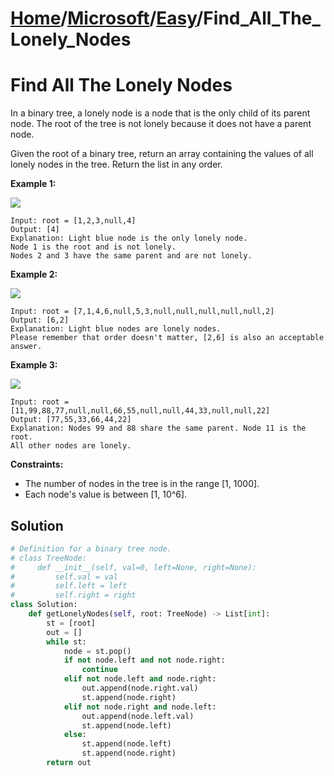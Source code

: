 # [Home](./../..)/[Microsoft](./..)/[Easy](./)/Find_All_The_Lonely_Nodes
<h1>Find All The Lonely Nodes</h1>

<p>
In a binary tree, a lonely node is a node that is the only child of its parent node. The root of the tree is not lonely because it does not have a parent node.
</p>
<p>
Given the root of a binary tree, return an array containing the values of all lonely nodes in the tree. Return the list in any order.
</p>

<b>Example 1:</b>

<img src="https://assets.leetcode.com/uploads/2020/06/03/e1.png">

    Input: root = [1,2,3,null,4]
    Output: [4]
    Explanation: Light blue node is the only lonely node.
    Node 1 is the root and is not lonely.
    Nodes 2 and 3 have the same parent and are not lonely.
    
<b>Example 2:</b>

<img src="https://assets.leetcode.com/uploads/2020/06/03/e2.png">

    Input: root = [7,1,4,6,null,5,3,null,null,null,null,null,2]
    Output: [6,2]
    Explanation: Light blue nodes are lonely nodes.
    Please remember that order doesn't matter, [2,6] is also an acceptable answer.
    
<b>Example 3:</b>

<img src="https://assets.leetcode.com/uploads/2020/06/03/e3.png">

    Input: root = [11,99,88,77,null,null,66,55,null,null,44,33,null,null,22]
    Output: [77,55,33,66,44,22]
    Explanation: Nodes 99 and 88 share the same parent. Node 11 is the root.
    All other nodes are lonely.

<b>Constraints:</b>

- The number of nodes in the tree is in the range [1, 1000].
- Each node's value is between [1, 10^6].

<h2>Solution</h2>

```python
# Definition for a binary tree node.
# class TreeNode:
#     def __init__(self, val=0, left=None, right=None):
#         self.val = val
#         self.left = left
#         self.right = right
class Solution:
    def getLonelyNodes(self, root: TreeNode) -> List[int]:
        st = [root]
        out = []
        while st:
            node = st.pop()
            if not node.left and not node.right:
                continue
            elif not node.left and node.right:
                out.append(node.right.val)
                st.append(node.right)
            elif not node.right and node.left:
                out.append(node.left.val)
                st.append(node.left)
            else:
                st.append(node.left)
                st.append(node.right)
        return out
```
